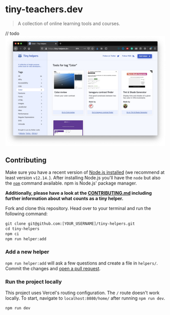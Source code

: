 # tiny-teachers.dev

> A collection of online learning tools and courses.

// todo
![Screenshot of tiny-helpers.dev](./screenshot.jpg)

## Contributing

Make sure you have a recent version of [Node.js installed](https://nodejs.org/en/) (we recommend at least version `v12.14.`). After installing Node.js you'll have the `node` but also the [`npm`](https://www.npmjs.com/) command available. npm is Node.js' package manager.

**Additionally, please have a look at the [CONTRIBUTING.md](./CONTRIBUTING.md) including further information about what counts as a tiny helper.**

Fork and clone this repository. Head over to your terminal and run the following command:

```
git clone git@github.com:[YOUR_USERNAME]/tiny-helpers.git
cd tiny-helpers
npm ci
npm run helper:add
```

### Add a new helper

`npm run helper:add` will ask a few questions and create a file in `helpers/`.
Commit the changes and [open a pull request](https://help.github.com/en/github/collaborating-with-issues-and-pull-requests/creating-a-pull-request).

### Run the project locally

This project uses Vercel's routing configuration. The `/` route doesn't work locally. To start, navigate to `localhost:8080/home/` after running `npm run dev`.

```
npm run dev
```
